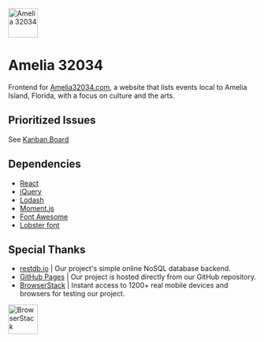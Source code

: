 <img src="https://avatars0.githubusercontent.com/u/42271922?s=200&v=4" alt="Amelia 32034" height="60">

# Amelia 32034 

Frontend for [Amelia32034.com](https://Amelia32034.com), a website that lists events local to Amelia Island, Florida, with a focus on culture and the arts.

## Prioritized Issues

See [Kanban Board](https://github.com/Amelia32034/amelia32034/projects/1)

## Dependencies

- [React](https://reactjs.org/)
- [jQuery](https://jquery.com/)
- [Lodash](https://lodash.com/)
- [Moment.js](https://momentjs.com/)
- [Font Awesome](https://fontawesome.com/)
- [Lobster font](https://fonts.google.com/specimen/Lobster)

## Special Thanks

- [restdb.io](https://restdb.io/) | Our project's simple online NoSQL database backend.
- [GitHub Pages](https://pages.github.com/) | Our project is hosted directly from our GitHub repository.
- [BrowserStack](https://www.browserstack.com/open-source) | Instant access to 1200+ real mobile devices and browsers for testing our project.

<img src="https://p14.zdusercontent.com/attachment/1015988/kI2kVZ1Mxa7ZkmdYXHPwAmzJO?token=eyJhbGciOiJkaXIiLCJlbmMiOiJBMTI4Q0JDLUhTMjU2In0..WBfn7nN1SMRTQfV5rr_WQA.xlYCBUFb-DLzSI_TFiCNvS9EmOAaI6XyKFiRr3xM2QHlZH9M5QRef0_b423aF-PcvNvK9mcWtdlAgmozw1nCE1Q6NstodgVB-hZqCutECnWWq2zMespPCl4XFkuulIPyHUQ-87QRhGBWEmcPV5jo9JpKLlm8FdkEu2Tf_ONLXMb34LSu5YFymAghqBcJ_SclGeHxmPaMyCdaUfN_hPYUx1nrPb7qEZ-W2IBT8LMiLTbZHnoZSq2aaifU1uK1l1mNu1XN7r0tehDmmc_gFHJ5qol4Y5xWz2ttk1E3V5_0A0Y.J7uRAXVpyYukdLFyHqXYcg" alt="BrowserStack" height="60">
